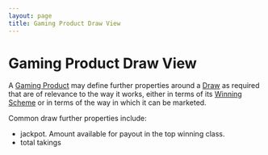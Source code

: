 ```yaml
---
layout: page
title: Gaming Product Draw View
---
```


# Gaming Product Draw View

A [Gaming Product](gaming-product) may define further properties around a [Draw](draw) as required that are of relevance to the way it works, either in terms of its [Winning Scheme](winning-scheme) or in terms of the way in which it can be marketed.

Common draw further properties include:

- jackpot. Amount available for payout in the top winning class.
- total takings

